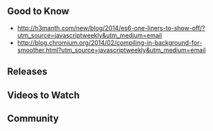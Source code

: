 
## Good to Know
* http://h3manth.com/new/blog/2014/es6-one-liners-to-show-off/?utm_source=javascriptweekly&utm_medium=email
* http://blog.chromium.org/2014/02/compiling-in-background-for-smoother.html?utm_source=javascriptweekly&utm_medium=email

## Releases

## Videos to Watch

## Community